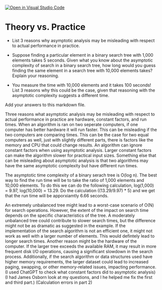 [![Open in Visual Studio Code](https://classroom.github.com/assets/open-in-vscode-718a45dd9cf7e7f842a935f5ebbe5719a5e09af4491e668f4dbf3b35d5cca122.svg)](https://classroom.github.com/online_ide?assignment_repo_id=11862619&assignment_repo_type=AssignmentRepo)
# Theory vs. Practice

- List 3 reasons why asymptotic analysis may be misleading with respect to
  actual performance in practice.

- Suppose finding a particular element in a binary search tree with 1,000
  elements takes 5 seconds. Given what you know about the asymptotic complexity
  of search in a binary search tree, how long would you guess finding the same
  element in a search tree with 10,000 elements takes? Explain your reasoning.

- You measure the time with 10,000 elements and it takes 100 seconds! List 3
  reasons why this could be the case, given that reasoning with the asymptotic
  complexity suggests a different time.

Add your answers to this markdown file.

Three reasons what asymptotic analysis may be misleading with respect to actual performance in practice are hardware, constant factors, and run times. When an algorithm is ran on two seperate computers, if one computer has better hardware it will run faster. This can be misleading if the two computers are comparing times. This can be the case for two equal computers as well, just with slightly different parts, there is factors like the memory and CPU that could change results. An algorithm can ignore constant factors when using asymptotic analysis. Larger constant factors can make the algorithm slower for practical input sizes. Something else that can be misleading about asymptotic analysis is that two algorithms may have the same asymptotic complexity but have different run times. 


The asymptotic time complexity of a binary serach tree is O(log n). The best way to find the run time will be to take the ratio of 1,000 elements and 10,000 elements. To do this we can do the following calculation, log(1,000) = 9.97, log(10,000) = 13.29. Do the calculation ((13.29/9.97) * 5) and we get that the run time will be apporxiamtly 6.66 seconds. 

An extremely unbalanced tree might lead to a worst-case scenario of O(N) for search operations. However, the extent of the impact on search time depends on the specific characteristics of the tree. A moderately unbalanced tree could contribute to slower search times, but the difference might not be as dramatic as suggested in the example. If the implementation of the search algorithm is not an efficient one, it might not work as well with a larger number of elements. This would defintely lead to longer search times. Another reason might be the hardware of the computer. If the larger tree exceeds the available RAM, it may result in more frequent disk I/O operations, causing a significant slowdown in the search process. Additionally, if the search algorithm or data structures used have higher memory requirements, the larger dataset could lead to increased paging, swapping, or other memory-related issues, impacting performance.
(I used ChatGPT to check what constant factors did to asymptotic analysis)
(I had James Osborn look at my questions, and I he helped me fix the first and third part.) 
(Calculation errors in part 2)
